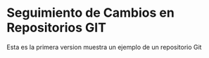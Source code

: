 # Seguimiento de Cambios en Repositorios GIT

Esta es la primera version muestra un ejemplo de un repositorio Git
